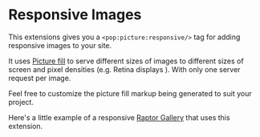 Responsive Images
=================

This extensions gives you a ``<pop:picture:responsive/>`` tag for adding responsive images to your site.

It uses [Picture fill](https://github.com/scottjehl/picturefill) to serve different sizes of images to different sizes of screen and pixel densities (e.g. Retina displays ). With only one server request per image.

Feel free to customize the picture fill markup being generated to suit your project.

Here's a little example of a responsive [Raptor Gallery](http://responsive-image.yourwebisonline.com/) that uses this extension.
